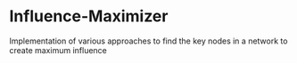 # Influence-Maximizer
Implementation of various approaches to find the key nodes in a network to create maximum influence 
